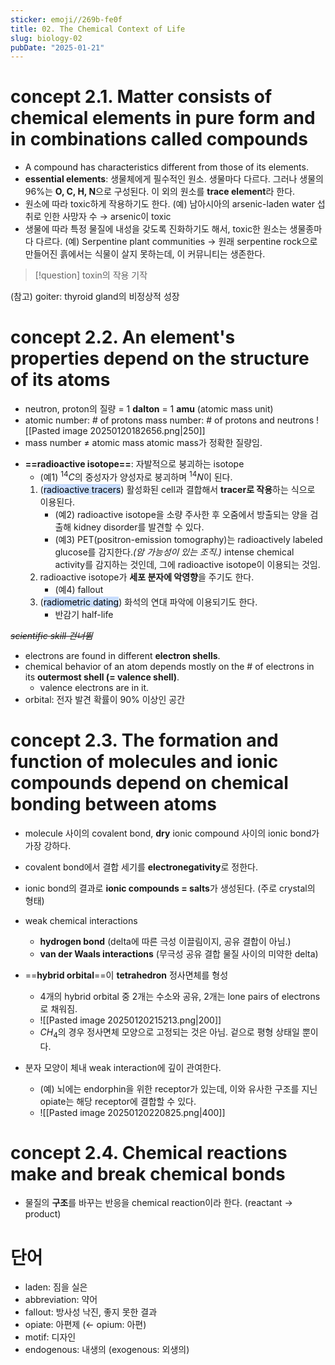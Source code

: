 ```yaml
---
sticker: emoji//269b-fe0f
title: 02. The Chemical Context of Life
slug: biology-02
pubDate: "2025-01-21"
---
```


<div style="page-break-after: always;"></div>

# concept 2.1. Matter consists of chemical elements in pure form and in combinations called compounds

- A compound has characteristics different from those of its elements.
- **essential elements**: 생물체에게 필수적인 원소. 생물마다 다르다.
  그러나 생물의 96%는 **O, C, H, N**으로 구성된다. 이 외의 원소를 **trace element**라 한다.
- 원소에 따라 toxic하게 작용하기도 한다.
  (예) 남아시아의 arsenic-laden water 섭취로 인한 사망자 수 → arsenic이 toxic
- 생물에 따라 특정 물질에 내성을 갖도록 진화하기도 해서, toxic한 원소는 생물종마다 다르다.
  (예) Serpentine plant communities
  → 원래 serpentine rock으로 만들어진 흙에서는 식물이 살지 못하는데, 이 커뮤니티는 생존한다.

> [!question]
> toxin의 작용 기작

(참고) goiter: thyroid gland의 비정상적 성장

# concept 2.2. An element's properties depend on the structure of its atoms

- neutron, proton의 질량 = 1 **dalton** = 1 **amu** (atomic mass unit)
- atomic number: # of protons
  mass number: # of protons and neutrons
  ![[Pasted image 20250120182656.png|250]]
- mass number ≠ atomic mass
  atomic mass가 정확한 질량임.

* **==radioactive isotope==**: 자발적으로 붕괴하는 isotope
  - (예1) $^{14}C$의 중성자가 양성자로 붕괴하며 $^{14}N$이 된다.
  1.  (<mark style="background: #ADCCFFA6;">radioactive tracers</mark>) 활성화된 cell과 결합해서 **tracer로 작용**하는 식으로 이용된다.
      - (예2) radioactive isotope을 소량 주사한 후 오줌에서 방출되는 양을 검출해 kidney disorder를 발견할 수 있다.
      - (예3) PET(positron-emission tomography)는 radioactively labeled glucose를 감지한다._(암 가능성이 있는 조직.)_
        intense chemical activity를 감지하는 것인데, 그에 radioactive isotope이 이용되는 것임.
  2.  radioactive isotope가 **세포 분자에 악영향**을 주기도 한다.
      - (예4) fallout
  3.  (<mark style="background: #ADCCFFA6;">radiometric dating</mark>) 화석의 연대 파악에 이용되기도 한다.
      - 반감기 half-life

~~_scientific skill 건너뜀_~~

- electrons are found in different **electron shells**.
- chemical behavior of an atom depends mostly on the # of electrons in its **outermost shell (= valence shell)**.
  - valence electrons are in it.
- orbital: 전자 발견 확률이 90% 이상인 공간

# concept 2.3. The formation and function of molecules and ionic compounds depend on chemical bonding between atoms

- molecule 사이의 covalent bond, **dry** ionic compound 사이의 ionic bond가 가장 강하다.
- covalent bond에서 결합 세기를 **electronegativity**로 정한다.
- ionic bond의 결과로 **ionic compounds = salts**가 생성된다. (주로 crystal의 형태)

- weak chemical interactions

  - **hydrogen bond** (delta에 따른 극성 이끌림이지, 공유 결합이 아님.)
  - **van der Waals interactions** (무극성 공유 결합 물질 사이의 미약한 delta)

- ==**hybrid orbital**==이 **tetrahedron** 정사면체를 형성

  - 4개의 hybrid orbital 중 2개는 수소와 공유, 2개는 lone pairs of electrons로 채워짐.
  - ![[Pasted image 20250120215213.png|200]]
  - $CH_{4}$의 경우 정사면체 모양으로 고정되는 것은 아님. 겉으로 평형 상태일 뿐이다.

- 분자 모양이 체내 weak interaction에 깊이 관여한다.
  - (예) 뇌에는 endorphin을 위한 receptor가 있는데, 이와 유사한 구조를 지닌 opiate는 해당 receptor에 결합할 수 있다.
  - ![[Pasted image 20250120220825.png|400]]

# concept 2.4. Chemical reactions make and break chemical bonds

- 물질의 **구조**를 바꾸는 반응을 chemical reaction이라 한다. (reactant → product)

# 단어

- laden: 짐을 실은
- abbreviation: 약어
- fallout: 방사성 낙진, 좋지 못한 결과
- opiate: 아편제 (← opium: 아편)
- motif: 디자인
- endogenous: 내생의 (exogenous: 외생의)

<div style="page-break-after: always;"></div>
